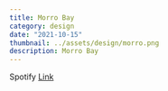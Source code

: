 ```yaml
---
title: Morro Bay
category: design
date: "2021-10-15"
thumbnail: ../assets/design/morro.png
description: Morro Bay
---
```


Spotify <a href = "https://open.spotify.com/playlist/13t9d2WJ5qXinedyj0Wg56?si=0bcd10c22b564460" target="_blank">Link</a>
